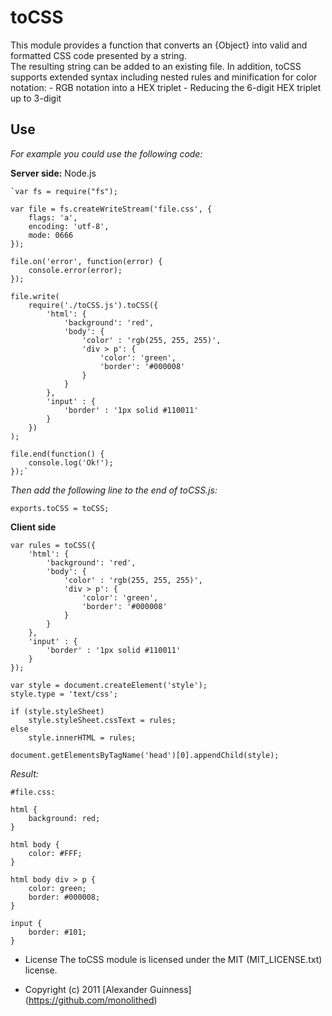 # toCSS

This module provides a function that converts an {Object} into valid and formatted CSS code presented by a string. <br
 />
The resulting string can be added to an existing file.
In addition, toCSS supports extended syntax including nested rules and minification for color notation:
	- RGB notation into a HEX triplet
	- Reducing the 6-digit HEX triplet up to 3-digit

## Use
*For example you could use the following code:*


**Server side:** Node.js


	`var fs = require("fs");

	var file = fs.createWriteStream('file.css', {
		flags: 'a',
		encoding: 'utf-8',
		mode: 0666
	});

	file.on('error', function(error) {
		console.error(error);
	});

	file.write(
		require('./toCSS.js').toCSS({
			'html': {
				'background': 'red',
				'body': {
					'color' : 'rgb(255, 255, 255)',
					'div > p': {
						'color': 'green',
						'border': '#000008'
					}
				}
			},
			'input' : {
				'border' : '1px solid #110011'
			}
		})
	);

	file.end(function() {
		console.log('Ok!');
	});`

*Then add the following line to the end of toCSS.js:*

	exports.toCSS = toCSS;

**Client side**


	var rules = toCSS({
		'html': {
			'background': 'red',
			'body': {
				'color' : 'rgb(255, 255, 255)',
				'div > p': {
					'color': 'green',
					'border': '#000008'
				}
			}
		},
		'input' : {
			'border' : '1px solid #110011'
		}
	});

	var style = document.createElement('style');
	style.type = 'text/css';

	if (style.styleSheet)
		style.styleSheet.cssText = rules;
	else
		style.innerHTML = rules;

	document.getElementsByTagName('head')[0].appendChild(style);

*Result:*

	#file.css:

	html {
		background: red;
	}

	html body {
		color: #FFF;
	}

	html body div > p {
		color: green;
		border: #000008;
	}

	input {
		border: #101;
	}


* License
    The toCSS module is licensed under the MIT (MIT_LICENSE.txt) license.

* Copyright (c) 2011 [Alexander Guinness] (https://github.com/monolithed)
